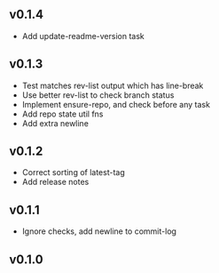 ## v0.1.4

- Add update-readme-version task

## v0.1.3

- Test matches rev-list output which has line-break
- Use better rev-list to check branch status
- Implement ensure-repo, and check before any task
- Add repo state util fns
- Add extra newline
## v0.1.2

- Correct sorting of latest-tag
- Add release notes
## v0.1.1

- Ignore checks, add newline to commit-log
## v0.1.0

